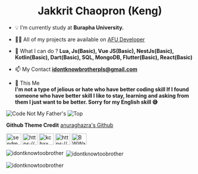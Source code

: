 <h1 align="center"> Jakkrit Chaopron (Keng) </h1>

- 💡 I’m currently study at **Burapha University.**

- 👨‍💻 All of my projects are available on [AFU Developer](https://awayfromus.dev)

- 💬 What I can do ? **Lua, Js(Basic), Vue JS(Basic), NestJs(Basic), Kotlin(Basic), Dart(Basic), SQL, MongoDB, Flutter(Basic), React(Basic)**

- 📫 My Contact **idontknowbrotherpls@gmail.com**

- 🧐 This Me  
  **I'm not a type of jelious or hate who have better coding skill If I found someone who have better skill I like to stay, learning and asking from them I just want to be better.    Sorry for my English skill 😅**


![ Code Not My Father's ](https://github-readme-stats.vercel.app/api?username=idontknowtoobrother&count_private=true&show_icons=true&theme=radical)
![Top](https://github-readme-stats.vercel.app/api/top-langs/?username=idontknowtoobrother&count_private=true&show_icons=true&theme=radical)

**Github Theme Credit**
[ anuraghazra's Github ](https://github.com/anuraghazra/github-readme-stats)




<p align="left">
<a href="https://twitter.com/forgotmeyet" target="blank"><img align="center" src="https://raw.githubusercontent.com/rahuldkjain/github-profile-readme-generator/master/src/images/icons/Social/twitter.svg" alt="sendmetobaal" height="30" width="40" /></a>
<a href="https://www.facebook.com/profile.php?id=100084101424253" target="blank"><img align="center" src="https://raw.githubusercontent.com/rahuldkjain/github-profile-readme-generator/master/src/images/icons/Social/facebook.svg" alt="https://web.facebook.com/xin.jakkrit.5/" height="30" width="40" /></a>
<a href="https://instagram.com/kchxx" target="blank"><img align="center" src="https://raw.githubusercontent.com/rahuldkjain/github-profile-readme-generator/master/src/images/icons/Social/instagram.svg" alt="kchxx" height="30" width="40" /></a>
<a href="https://www.youtube.com/channel/UCmlVEzXF7yaOY7ojHH7Yk5A" target="blank"><img align="center" src="https://raw.githubusercontent.com/rahuldkjain/github-profile-readme-generator/master/src/images/icons/Social/youtube.svg" alt="https://www.youtube.com/channel/uc06nw_cucixuvgchzdhzzpq" height="30" width="40" /></a>
<a href="https://discord.gg/ZbcPYUsa" target="blank"><img align="center" src="https://raw.githubusercontent.com/rahuldkjain/github-profile-readme-generator/master/src/images/icons/Social/discord.svg" alt="BWWac9KYXj" height="30" width="40" /></a>
</p>

<p><img align="left" src="https://github-readme-stats.vercel.app/api/top-langs?username=idontknowtoobrother&show_icons=true&locale=en&layout=compact" alt="idontknowtoobrother" /></p>

<p>&nbsp;<img align="center" src="https://github-readme-stats.vercel.app/api?username=idontknowtoobrother&show_icons=true&locale=en" alt="idontknowtoobrother" /></p>

<p><img align="center" src="https://github-readme-streak-stats.herokuapp.com/?user=idontknowtoobrother&" alt="idontknowtoobrother" /></p>

